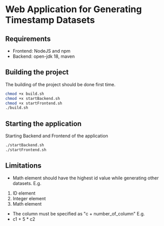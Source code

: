 # Web Application for Generating Timestamp Datasets

## Requirements 

- Frontend: NodeJS and npm 
- Backend: open-jdk 18, maven

## Building the project
The building of the project should be done first time.
```sh
chmod +x build.sh
chmod +x startBackend.sh
chmod +x startFrontend.sh
./build.sh
```

## Starting the application
Starting Backend and Frontend of the application
```sh
./startBackend.sh
./startFrontend.sh
```
## Limitations
 - Math element should have the highest id value while generating other datasets. E.g. 

1. ID element
2. Integer element
3. Math element

 - The column must be specified as "c + number_of_column"
E.g. 
 - c1 + 5 * c2
